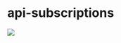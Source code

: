 # api-subscriptions

![](https://github.com/code4teens/api-subscriptions/workflows/pycodestyle/badge.svg)
